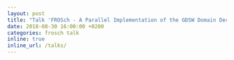 ```yaml
---
layout: post
title: "Talk 'FROSch - A Parallel Implementation of the GDSW Domain Decomposition Preconditioner in Trilinos' at EPFL, Lausanne, Switzerland"
date: 2018-08-30 16:00:00 +0200
categories: frosch talk
inline: true
inline_url: /talks/
---
```

